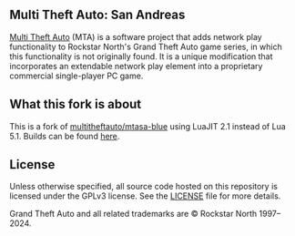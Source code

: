 ## Multi Theft Auto: San Andreas

[Multi Theft Auto](https://www.multitheftauto.com/) (MTA) is a software project that adds network play functionality to Rockstar North's Grand Theft Auto game series, in which this functionality is not originally found. It is a unique modification that incorporates an extendable network play element into a proprietary commercial single-player PC game.

## What this fork is about

This is a fork of [multitheftauto/mtasa-blue](https://github.com/multitheftauto/mtasa-blue/) using LuaJIT 2.1 instead of Lua 5.1. Builds can be found [here](https://nightly.mtasa.hu).

## License

Unless otherwise specified, all source code hosted on this repository is licensed under the GPLv3 license. See the [LICENSE](./LICENSE) file for more details.

Grand Theft Auto and all related trademarks are © Rockstar North 1997–2024.
